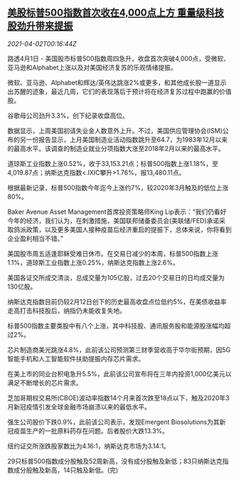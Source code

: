 <!--1617323463000-->
[美股标普500指数首次收在4,000点上方 重量级科技股劲升带来提振](https://cn.reuters.com/article/usa-stock-close-0401-thur-idCNKBS2BP00D)
------

<div><i>2021-04-02T00:16:44Z</i></div><p>路透4月1日 - 美国股市标普500指数周四急升，收盘首次突破4,000点，受微软、亚马逊和Alphabet上涨以及对美国经济复苏的乐观情绪提振。</p><p>微软、亚马逊、Alphabet和辉达/英伟达跳涨2%或更多，和其他成长股一道显示出苏醒的迹象，最近几周，它们的表现落后于预计将在经济复苏过程中跑赢的价值股。</p><p>谷歌母公司劲升3.3%，创下纪录收盘高位。</p><p>数据显示，上周美国初请失业金人数意外上升。不过，美国供应管理协会(ISM)公布的另一份报告显示，上月美国制造业活动指数跳升至64.7，为1983年12月以来的最高水平。该调查的制造业就业分项指数大涨至2018年2月以来的最高水平。</p><p>道琼斯工业指数上涨0.52%，收于33,153.21点；标普500指数上涨1.18%，至4,019.87点；纳斯达克指数&lt;.IXIC攀升&gt;1.76%，报13,480.11点。</p><p>根据最新记录，标普500指数今年迄今上涨约7%，较2020年3月触及的低位上涨80%。</p><p>Baker Avenue Asset Management首席投资策略师King Lip表示：“我们仍看好今年的经济，我们认为，在刺激措施，美国联邦储备委员会(美联储/FED)承诺采取鸽派政策，以及更多美国人接种疫苗后经济重启的提振下，总体来说，你将看到企业盈利相当不错。”</p><p>美国股市周五适逢耶稣受难日休市。在交易日减少的本周，标普500指数上涨1.1%，道琼斯工业指数上涨0.25%，纳斯达克指数上涨2.6%。</p><p>美国各证交所成交清淡，总成交量为105亿股，过去20个交易日的日均成交量为130亿股。</p><p>纳斯达克指数目前仍较2月12日创下的历史最高收盘点位低约5%，在美债收益率走高打击科技股后，纳指仍未能收复失地。</p><p>标普500指数主要类股中有八个上涨，其中科技股、通讯服务股和能源股涨幅均超过2%。</p><p>芯片制造商美光跳涨4.8%，此前该公司预测第三财季营收高于华尔街预期，因5G智能手机和人工智能软件扶助提振内存芯片需求。</p><p>在美上市的同业台积电急升5.5%，此前该公司宣布将在三年内投资1,000亿美元以满足不断增长的芯片需求。</p><p>芝加哥期权交易所(CBOE)波动率指数14个月来首次跌至18点以下，触及2020年3月新冠疫情引发全球金融市场崩溃以来的最低水平。</p><p>强生公司股价下跌0.9%，此前该公司表示，发现Emergent Biosolutions为其新冠疫苗生产的一批原料药存在问题。后者股价大跌13.3%。</p><p>纽约证交所涨跌股家数比为4.16:1，纳斯达克市场为3.14:1。</p><p>29只标普500指数成分股触及52周新高，没有成分股触及新低；83只纳斯达克指数成分股触及新高，14只触及新低。(完)</p>
